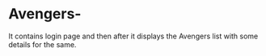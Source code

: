 # Avengers-
It contains login page and then after it displays the Avengers list with some details for the same.
